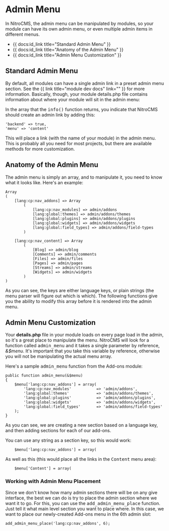 # Admin Menu

In NitroCMS, the admin menu can be manipulated by modules, so your module can have its own admin menu, or even multiple admin items in different menus.

* {{ docs:id_link title="Standard Admin Menu" }}
* {{ docs:id_link title="Anatomy of the Admin Menu" }}
* {{ docs:id_link title="Admin Menu Customization" }}

</div>
<div class="doc_content">

## Standard Admin Menu

By default, all modules can have a single admin link in a preset admin menu section. See the {{ link title="module dev docs" link="" }} for more information. Basically, though, your module details.php file contains information about where your module will sit in the admin menu:

In the array that the <samp>info()</samp> function returns, you indicate that NitroCMS should create an admin link by adding this:

    'backend' => true,
    'menu' => 'content'

This will place a link (with the name of your module) in the admin menu. This is probably all you need for most projects, but there are available methods for more customization.

## Anatomy of the Admin Menu

The admin menu is simply an array, and to manipulate it, you need to know what it looks like. Here's an example:

    Array
    (
        [lang:cp:nav_addons] => Array
            (
                [lang:cp:nav_modules] => admin/addons
                [lang:global:themes] => admin/addons/themes
                [lang:global:plugins] => admin/addons/plugins
                [lang:global:widgets] => admin/addons/widgets
                [lang:global:field_types] => admin/addons/field-types
            )

        [lang:cp:nav_content] => Array
            (
                [Blog] => admin/blog
                [Comments] => admin/comments
                [Files] => admin/files
                [Pages] => admin/pages
                [Streams] => admin/streams
                [Widgets] => admin/widgets
            )
    )

As you can see, the keys are either language keys, or plain strings (the menu parser will figure out which is which). The following functions give you the ability to modify this array before it is rendered into the admin menu.

## Admin Menu Customization

Your **details.php** file in your module loads on every page load in the admin, so it's a great place to manipulate the menu. NitroCMS will look for a function called <samp>admin_menu</samp> and it takes a single parameter by reference, <var>&$menu</var>. It's important that you take this variable by reference, otherwise you will not be manipulating the actual menu array.

Here's a sample <samp>admin_menu</samp> function from the Add-ons module:

    public function admin_menu(&$menu)
    {
        $menu['lang:cp:nav_addons'] = array(
            'lang:cp:nav_modules'           => 'admin/addons',
            'lang:global:themes'            => 'admin/addons/themes',
            'lang:global:plugins'           => 'admin/addons/plugins',
            'lang:global:widgets'           => 'admin/addons/widgets',
            'lang:global:field_types'       => 'admin/addons/field-types'
        );
    }

As you can see, we are creating a new section based on a language key, and then adding sections for each of our add-ons.

You can use any string as a section key, so this would work:

        $menu['lang:cp:nav_addons'] = array(

As well as this (this would place all the links in the <samp>Content</samp> menu area):

        $menu['Content'] = array(

### Working with Admin Menu Placement

Since we don't know how many admin sections there will be on any give interface, the best we can do is try to place the admin section where we want it to go. For this, you can use the <samp>add\_admin\_menu\_place</samp> function. Just tell it what main level section you want to place where. In this case, we want to place our newly-created Add-ons menu in the 6th admin slot:

    add_admin_menu_place('lang:cp:nav_addons', 6);
